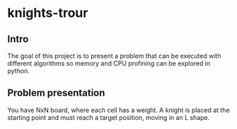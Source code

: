 # knights-trour

## Intro

The goal of this project is to present a problem that can be executed with different algorithms so memory and CPU profining can be explored in python. 

## Problem presentation

You have NxN board, where each cell has a weight. A knight is placed at the starting point and must reach a target position, moving in an L shape. 


